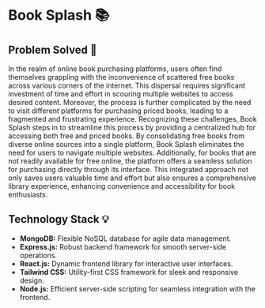 # Book Splash 📚 

## Problem Solved 🚀
In the realm of online book purchasing platforms, users often find themselves grappling with the inconvenience of scattered free books across various corners of the internet. This dispersal requires significant investment of time and effort in scouring multiple websites to access desired content. Moreover, the process is further complicated by the need to visit different platforms for purchasing priced books, leading to a fragmented and frustrating experience. Recognizing these challenges, Book Splash steps in to streamline this process by providing a centralized hub for accessing both free and priced books. By consolidating free books from diverse online sources into a single platform, Book Splash eliminates the need for users to navigate multiple websites. Additionally, for books that are not readily available for free online, the platform offers a seamless solution for purchasing directly through its interface. This integrated approach not only saves users valuable time and effort but also ensures a comprehensive library experience, enhancing convenience and accessibility for book enthusiasts.

## Technology Stack 💡 
- **MongoDB:** Flexible NoSQL database for agile data management.
- **Express.js:** Robust backend framework for smooth server-side operations.
- **React.js:** Dynamic frontend library for interactive user interfaces.
- **Tailwind CSS:** Utility-first CSS framework for sleek and responsive design.
- **Node.js:** Efficient server-side scripting for seamless integration with the frontend.
